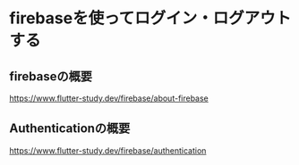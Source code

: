 # firebaseを使ってログイン・ログアウトする

## firebaseの概要

https://www.flutter-study.dev/firebase/about-firebase

## Authenticationの概要

https://www.flutter-study.dev/firebase/authentication
